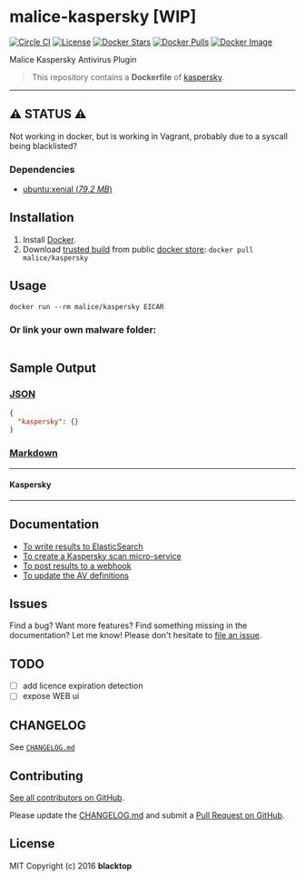 # malice-kaspersky [WIP]

[![Circle CI](https://circleci.com/gh/malice-plugins/kaspersky.png?style=shield)](https://circleci.com/gh/malice-plugins/kaspersky) [![License](http://img.shields.io/:license-mit-blue.svg)](http://doge.mit-license.org) [![Docker Stars](https://img.shields.io/docker/stars/malice/kaspersky.svg)](https://store.docker.com/community/images/malice/kaspersky) [![Docker Pulls](https://img.shields.io/docker/pulls/malice/kaspersky.svg)](https://store.docker.com/community/images/malice/kaspersky) [![Docker Image](https://img.shields.io/badge/docker%20image-971MB-blue.svg)](https://store.docker.com/community/images/malice/kaspersky)

Malice Kaspersky Antivirus Plugin

> This repository contains a **Dockerfile** of [kaspersky](https://www.kaspersky.com/).

---

## :warning: STATUS :warning:

Not working in docker, but is working in Vagrant, probably due to a syscall being blacklisted?

### Dependencies

- [ubuntu:xenial (_79.2 MB_\)](https://hub.docker.com/_/debian/)

## Installation

1. Install [Docker](https://www.docker.com/).
2. Download [trusted build](https://store.docker.com/community/images/malice/kaspersky) from public [docker store](https://store.docker.com): `docker pull malice/kaspersky`

## Usage

```
docker run --rm malice/kaspersky EICAR
```

### Or link your own malware folder:

```bash

```

## Sample Output

### [JSON](https://github.com/malice-plugins/kaspersky/blob/master/docs/results.json)

```json
{
  "kaspersky": {}
}
```

### [Markdown](https://github.com/malice-plugins/kaspersky/blob/master/docs/SAMPLE.md)

---

#### Kaspersky

---

## Documentation

- [To write results to ElasticSearch](https://github.com/malice-plugins/kaspersky/blob/master/docs/elasticsearch.md)
- [To create a Kaspersky scan micro-service](https://github.com/malice-plugins/kaspersky/blob/master/docs/web.md)
- [To post results to a webhook](https://github.com/malice-plugins/kaspersky/blob/master/docs/callback.md)
- [To update the AV definitions](https://github.com/malice-plugins/kaspersky/blob/master/docs/update.md)

## Issues

Find a bug? Want more features? Find something missing in the documentation? Let me know! Please don't hesitate to [file an issue](https://github.com/malice-plugins/kaspersky/issues/new).

## TODO

- [ ] add licence expiration detection
- [ ] expose WEB ui

## CHANGELOG

See [`CHANGELOG.md`](https://github.com/malice-plugins/kaspersky/blob/master/CHANGELOG.md)

## Contributing

[See all contributors on GitHub](https://github.com/malice-plugins/kaspersky/graphs/contributors).

Please update the [CHANGELOG.md](https://github.com/malice-plugins/kaspersky/blob/master/CHANGELOG.md) and submit a [Pull Request on GitHub](https://help.github.com/articles/using-pull-requests/).

## License

MIT Copyright (c) 2016 **blacktop**
